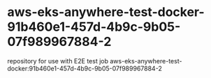 # aws-eks-anywhere-test-docker-91b460e1-457d-4b9c-9b05-07f989967884-2
repository for use with E2E test job aws-eks-anywhere-test-docker:91b460e1-457d-4b9c-9b05-07f989967884-2
